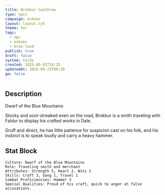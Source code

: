 ```yaml
---
title: Brokkur Coalbrow
type: npcs
campaign: echoes
layout: layout.njk
theme: tor
tags:
  - npc
  - echoes
  - bree-land
publish: true
draft: false
system: tor2e
created: 2025-05-01T18:25
updatedAt: 2025-09-23T00:28
gm: false
---
```


## Description
Dwarf of the Blue Mountains
<p class="dropcap">Stocky and soot-streaked even on the road, Brokkur is a smith traveling with Faldur to display his crafted works in Dale.</p> Gruff and direct, he has little patience for suspicion cast on his folk, and his instinct is to speak loudly and carry a heavy hammer.

## Stat Block

```
Culture: Dwarf of the Blue Mountains
Role: Traveling smith and merchant
Attributes: Strength 5, Heart 2, Wits 2
Skills: Craft 3, Song 1, Travel 1
Combat Proficiencies: Hammer 3
Special Qualities: Proud of his craft, quick to anger at false accusations.
```
